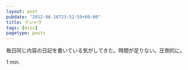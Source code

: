 ```yaml
---
layout: post
pubdate: "2012-06-16T23:52:59+09:00"
title: デジャヴ
tags: [misc]
pagetype: posts
---
```

毎日同じ内容の日記を書いている気がしてきた。時間が足りない。圧倒的に。

1 min.
